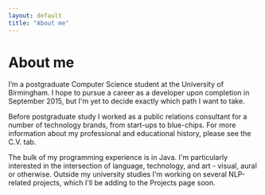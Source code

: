 ```yaml
---
layout: default
title: "About me"
---
```

# About me

I’m a postgraduate Computer Science student at the University of Birmingham. I hope to pursue a career as a developer upon completion in September 2015, but I'm yet to decide exactly which path I want to take. 

Before postgraduate study I worked as a public relations consultant for a number of technology brands, from start-ups to blue-chips. For more information about my professional and educational history, please see the C.V. tab.

The bulk of my programming experience is in Java. I'm particularly interested in the intersection of language, technology, and art - visual, aural or otherwise. Outside my university studies I'm working on several NLP-related projects, which I'll be adding to the Projects page soon. 
